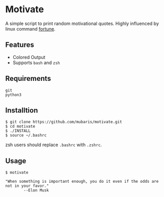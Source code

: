 # Motivate

A simple script to print random motivational quotes. Highly influenced by linux command [fortune](https://en.wikipedia.org/wiki/Fortune_(Unix)).

## Features
* Colored Output
* Supports `bash` and `zsh`

## Requirements

```
git
python3
```

## Installtion

```
$ git clone https://github.com/mubaris/motivate.git
$ cd motivate
$ ./INSTALL
$ source ~/.bashrc
```

zsh users should replace `.bashrc` with `.zshrc`.

## Usage

```
$ motivate

"When something is important enough, you do it even if the odds are not in your favor."
		--Elon Musk
```
